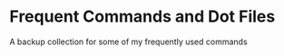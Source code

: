 Frequent Commands and Dot Files
===============================

A backup collection for some of my frequently used commands
